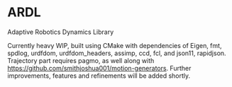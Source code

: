 # ARDL
Adaptive Robotics Dynamics Library

Currently heavy WIP, built using CMake with dependencies of Eigen, fmt, spdlog, urdfdom, urdfdom_headers, assimp, ccd, fcl, and json11, rapidjson. Trajectory part requires pagmo, as well along with https://github.com/smithjoshua001/motion-generators.
Further improvements, features and refinements will be added shortly.
